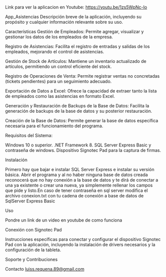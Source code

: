 Link para ver la aplicacion en Youtube:
https://youtu.be/1zs5WpNc-Io

App_Asistencias
Descripción breve de la aplicación, incluyendo su propósito y cualquier información relevante sobre su uso.

Características
Gestión de Empleados: Permite agregar, visualizar y gestionar los datos de los empleados de la empresa.

Registro de Asistencias: Facilita el registro de entradas y salidas de los empleados, mejorando el control de asistencias.

Gestión de Stock de Artículos: Mantiene un inventario actualizado de artículos, permitiendo un control eficiente del stock.

Registro de Operaciones de Venta: Permite registrar ventas no concretadas (tickets pendientes) para un seguimiento adecuado.

Exportación de Datos a Excel: Ofrece la capacidad de extraer tanto la lista de empleados como las asistencias en formato Excel.

Generación y Restauración de Backups de la Base de Datos: Facilita la generación de backups de la base de datos y su posterior restauración.

Creación de la Base de Datos: Permite generar la base de datos específica necesaria para el funcionamiento del programa.

Requisitos del Sistema:

Windows 10 o superior.
.NET Framework 8.
SQL Server Express Basic y contraseña de windows.
Dispositivo Signotec Pad para la captura de firmas.

Instalación

Primero hay que bajar e instalar SQL Server Express e instalar su versión básica. Abrir el programa y al no haber ninguna base de datos creada reconocerá que no
hay conexión a la base de datos y te dirá de conectar a una ya existente o crear una nueva, ya simplemente rellenar los campos que pide y listo.En caso de tener contraseña en 
sql server modifica el archivo conexion.txt con tu cadena de conexión a base de datos de SqlServer Express Basic

Uso

Pondre un link de un video en youtube de como funciona

Conexión con Signotec Pad

Instrucciones específicas para conectar y configurar el dispositivo Signotec Pad con la aplicación, incluyendo la instalación de drivers necesarios y la configuración de la tableta.

Soporte y Contribuciones


Contacto
luiss.requena.89@gmail.com

